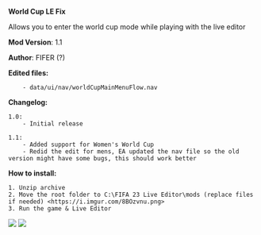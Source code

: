 **World Cup LE Fix**

Allows you to enter the world cup mode while playing with the live editor

**Mod Version**: 1.1

**Author**: FIFER (?)


**Edited files:**
```
    - data/ui/nav/worldCupMainMenuFlow.nav
```

**Changelog:**
```
1.0:
    - Initial release

1.1:
    - Added support for Women's World Cup
    - Redid the edit for mens, EA updated the nav file so the old version might have some bugs, this should work better
```

**How to install:**
```
1. Unzip archive
2. Move the root folder to C:\FIFA 23 Live Editor\mods (replace files if needed) <https://i.imgur.com/8BOzvnu.png>
3. Run the game & Live Editor

```

![](https://i.imgur.com/8BOzvnu.png)
![](https://i.imgur.com/7agnhy7.jpeg)
